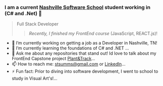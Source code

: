 ### I am a current [Nashville Software School](http://nashvillesoftwareschool.com/) student working in (C# and .Net) 👋
>Full Stack Developer
>><em> Recently, I finished my FrontEnd course </em>(JavaScript, REACT.js)!


- 🔭 I’m currently working on getting a job as a Developer in Nashville, TN!
- 🌱 I’m currently learning the foundations of C# and .NET ...
- 💬 Ask me about any repositories that stand out! Id love to talk about my FrontEnd Capstone project [Plant&Track](https://github.com/TriggSumms/Plant-and-Track)...
- 📫 How to reach me: stsumms@gmail.com or [Linkedln](https://www.linkedin.com/in/triggsumms/)...
- ⚡ Fun fact: Prior to diving into software development, I went to school to study in Visual Art's!...

